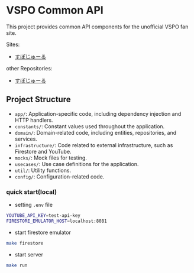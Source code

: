 # VSPO Common API

This project provides common API components for the unofficial VSPO fan site.

Sites:

- [すぽじゅーる](https://www.vspo-schedule.com/)

other Repositories:

- [すぽじゅーる](https://github.com/sugar-cat7/vspo-schedule-web)

## Project Structure

- `app/`: Application-specific code, including dependency injection and HTTP handlers.
- `constants/`: Constant values used throughout the application.
- `domain/`: Domain-related code, including entities, repositories, and services.
- `infrastructure/`: Code related to external infrastructure, such as Firestore and YouTube.
- `mocks/`: Mock files for testing.
- `usecases/`: Use case definitions for the application.
- `util/`: Utility functions.
- `config/`: Configuration-related code.

### quick start(local)

- setting `.env` file

```bash
YOUTUBE_API_KEY=test-api-key
FIRESTORE_EMULATOR_HOST=localhost:8081
```

- start firestore emulator

```bash
make firestore
```

- start server

```bash
make run
```
